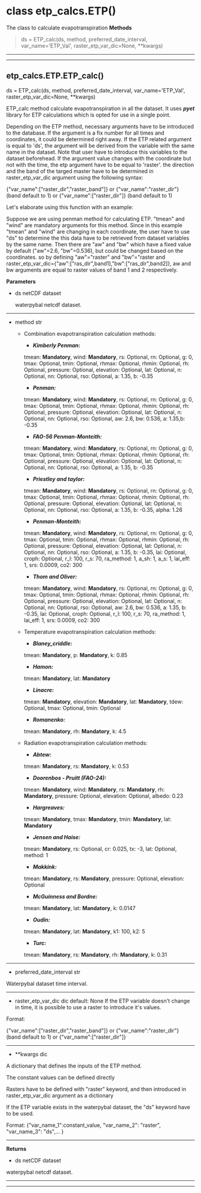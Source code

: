 # class etp_calcs.ETP()
The class to calculate evapotranspiration
**Methods**

> ds = ETP_calc(ds, method, preferred_date_interval, var_name='ETP_Val', raster_etp_var_dic=None, **kwargs)


---
---

## etp_calcs.ETP.ETP_calc()


ds = ETP_calc(ds, method, preferred_date_interval, var_name='ETP_Val', raster_etp_var_dic=None, **kwargs)

ETP_calc method calculate evapotranspiration in all the dataset. It uses ***pyet*** library for
ETP calculations which is opted for use in a single point.

Depending on the ETP method, necessary arguments have to be introduced to the database. If the argument is a 
fix number for all times and coordinates, it could be determined right away. If the ETP
related argument is equal to 'ds', the argument will be derived from the variable with the same name
in the dataset. Note that user have to introduce this variables to the dataset beforehead. If the
argument value changes with the coordinate but not with the time, the etp argument have to be equal
to 'raster'. the direction and the band of the targed master have to be determined in raster_etp_var_dic
argument using the following syntax:

{"var_name":["raster_dir","raster_band"]} or {"var_name":"raster_dir"} (band default to 1) or {"var_name":["raster_dir"]} (band default to 1)


Let's elaborate using this function with an example:

Suppose we are using penman method for calculating ETP. "tmean" and "wind" are mandatory arguments for this method.
Since in this example "tmean" and "wind" are changing in each coordinate, the user have to use "ds"
to determine the this data have to be retrieved from dataset variables by the same name. Then there are "aw" and "bw" which
have a fixed value by default ("aw"=2.6, "bw"=0.536), but could be changed based on the coordinates.
so by defining "aw"="raster" and "bw"="raster and raster_etp_var_dic={"aw":["ras_dir",band1],"bw":["ras_dir",band2]},
aw and bw arguments are equal to raster values of band 1 and 2 respectively. 


**Parameters**

- ds netCDF dataset

    waterpybal netcdf dataset.

---
- method str

    - Combination evapotranspiration calculation methods:


        - ***Kimberly Penman:***

        tmean: **Mandatory**, wind: **Mandatory**, rs: Optional, rn: Optional, g: 0, tmax: Optional, tmin: Optional, rhmax: Optional, rhmin: Optional, rh: Optional, pressure: Optional, elevation: Optional, lat: Optional, n: Optional, nn: Optional, rso: Optional, a: 1.35, b: -0.35

        - ***Penman:***

        tmean: **Mandatory**, wind: **Mandatory**, rs: Optional, rn: Optional, g: 0, tmax: Optional, tmin: Optional, rhmax: Optional, rhmin: Optional, rh: Optional, pressure: Optional, elevation: Optional, lat: Optional, n: Optional, nn: Optional, rso: Optional, aw: 2.6, bw: 0.536, a: 1.35,b: -0.35

        - ***FAO-56 Penman-Monteith:***

        tmean: **Mandatory**, wind: **Mandatory**, rs: Optional, rn: Optional, g: 0, tmax: Optional, tmin: Optional, rhmax: Optional, rhmin: Optional, rh: Optional, pressure: Optional, elevation: Optional, lat: Optional, n: Optional, nn: Optional, rso: Optional, a: 1.35, b: -0.35

        - ***Priestley and taylor:***

        tmean: **Mandatory**, wind: **Mandatory**, rs: Optional, rn: Optional, g: 0, tmax: Optional, tmin: Optional, rhmax: Optional, rhmin: Optional, rh: Optional, pressure: Optional, elevation: Optional, lat: Optional, n: Optional, nn: Optional, rso: Optional, a: 1.35, b: -0.35, alpha: 1.26

        - ***Penman-Monteith:***

        tmean: **Mandatory**, wind: **Mandatory**, rs: Optional, rn: Optional, g: 0, tmax: Optional, tmin: Optional, rhmax: Optional, rhmin: Optional, rh: Optional, pressure: Optional, elevation: Optional, lat: Optional, n: Optional, nn: Optional, rso: Optional, a: 1.35, b: -0.35, lai: Optional, croph: Optional, r_l: 100, r_s: 70, ra_method: 1, a_sh: 1, a_s: 1, lai_eff: 1, srs: 0.0009, co2: 300

        - ***Thom and Oliver:***

        tmean: **Mandatory**, wind: **Mandatory**, rs: Optional, rn: Optional, g: 0, tmax: Optional, tmin: Optional, rhmax: Optional, rhmin: Optional, rh: Optional, pressure: Optional, elevation: Optional, lat: Optional, n: Optional, nn: Optional, rso: Optional, aw: 2.6, bw: 0.536, a: 1.35, b: -0.35, lai: Optional, croph: Optional, r_l: 100, r_s: 70, ra_method: 1, lai_eff: 1, srs: 0.0009, co2: 300


    - Temperature evapotranspiration calculation methods:


        - ***Blaney_criddle:***

        tmean: **Mandatory**, p: **Mandatory**, k: 0.85

        - ***Hamon:*** 

        tmean: **Mandatory**, lat: **Mandatory**

        - ***Linacre:*** 

        tmean: **Mandatory**, elevation: **Mandatory**, lat: **Mandatory**, tdew: Optional, tmax: Optional, tmin: Optional

        - ***Romanenko:*** 

        tmean: **Mandatory**, rh: **Mandatory**, k: 4.5


    - Radiation evapotranspiration calculation methods:

        - ***Abtew:*** 

        tmean: **Mandatory**, rs: **Mandatory**, k: 0.53

        - ***Doorenbos - Pruitt (FAO-24):*** 

        tmean: **Mandatory**, wind: **Mandatory**, rs: **Mandatory**, rh: **Mandatory**, pressure: Optional, elevation: Optional, albedo: 0.23

        - ***Hargreaves:*** 

        tmean: **Mandatory**, tmax: **Mandatory**, tmin: **Mandatory**, lat: **Mandatory**

        - ***Jensen and Haise:*** 

        tmean: **Mandatory**, rs: Optional, cr: 0.025, tx: -3, lat: Optional, method: 1

        - ***Makkink:*** 

        tmean: **Mandatory**, rs: **Mandatory**, pressure: Optional, elevation: Optional

        - ***McGuinness and Bordne:*** 

        tmean: **Mandatory**, lat: **Mandatory**, k: 0.0147

        - ***Oudin:*** 

        tmean: **Mandatory**, lat: **Mandatory**, k1: 100, k2: 5

        - ***Turc:*** 

        tmean: **Mandatory**, rs: **Mandatory**, rh: **Mandatory**, k: 0.31

---
- preferred_date_interval str

Waterpybal dataset time interval.

---
- raster_etp_var_dic dic default: None
If the ETP variable doesn't change in time, it is possible to use a raster to introduce it's values.

Format:

{"var_name":["raster_dir","raster_band"]} or {"var_name":"raster_dir"} (band default to 1) or {"var_name":["raster_dir"]}

---
- **kwargs dic

A dictionary that defines the inputs of the ETP method.

The constant values can be defined directly

Rasters have to be defined with "raster" keyword, and then introduced in raster_etp_var_dic argument as a dictionary

If the ETP variable exists in the waterpybal dataset, the "ds" keyword have to be used. 

Format:
{"var_name_1":constant_value, "var_name_2": "raster", "var_name_3": "ds",... }

---

**Returns**

- ds netCDF dataset

waterpybal netcdf dataset.

---
---
